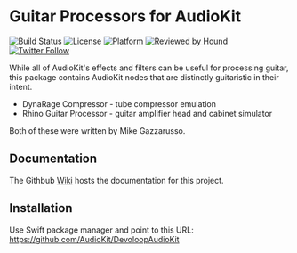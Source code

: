# Guitar Processors for AudioKit

[![Build Status](https://github.com/AudioKit/DevoloopAudioKit/workflows/CI/badge.svg)](https://github.com/AudioKit/DevoloopAudioKit/actions?query=workflow%3ACI)
[![License](https://img.shields.io/github/license/AudioKit/DevoloopAudioKit)](https://github.com/AudioKit/DevoloopAudioKit/blob/main/LICENSE)
[![Platform](https://img.shields.io/cocoapods/p/AudioKit)](https://github.com/AudioKit/AudioKit/wiki)
[![Reviewed by Hound](https://img.shields.io/badge/Reviewed_by-Hound-8E64B0.svg)](https://houndci.com)
[![Twitter Follow](https://img.shields.io/twitter/follow/AudioKitPro.svg?style=social)](https://twitter.com/AudioKitPro)

While all of AudioKit's effects and filters can be useful for processing guitar,
this package contains AudioKit nodes that are distinctly guitaristic in their intent.

  * DynaRage Compressor - tube compressor emulation
  * Rhino Guitar Processor - guitar amplifier head and cabinet simulator

Both of these were written by Mike Gazzarusso.

## Documentation

The Githbub [Wiki](https://github.com/AudioKit/DevoloopAudioKit/wiki) hosts the documentation for this project.


## Installation

Use Swift package manager and point to this URL: https://github.com/AudioKit/DevoloopAudioKit
